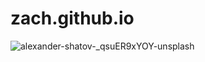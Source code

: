 # zach.github.io
![alexander-shatov-_qsuER9xYOY-unsplash](https://user-images.githubusercontent.com/19169702/146881499-f6771976-b4f9-42fc-9399-a7d2d3dc9fcb.jpg)
